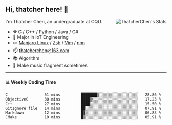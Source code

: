 ## Hi, thatcher here! :wave:

<img align="right" src="https://github-readme-stats.vercel.app/api?username=thatcherchen&title_color=333&text_color=777" alt="ThatcherChen's Stats" >

I'm Thatcher Chen, an undergraduate at CQU.

- :hammer_and_pick:  C / C++ / Python / Java / C# 
- :seedling:  Major in IoT Engineering
- :pencil2: [Manjaro Linux](https://github.com/manjaro) / [Zsh](https://github.com/zsh-users/zsh) / [Vim](https://github.com/vim/vim) / [nnn](https://github.com/jarun/nnn)
- :mailbox: thatcherchen@163.com
- :books: Algorithm
- :musical_keyboard: Make music fragment sometimes

---

#### :bar_chart: Weekly Coding Time

<!--START_SECTION:waka-->

```text
C                51 mins         ███████▒░░░░░░░░░░░░░░░░░   28.86 %
ObjectiveC       30 mins         ████▒░░░░░░░░░░░░░░░░░░░░   17.23 %
C++              27 mins         ████░░░░░░░░░░░░░░░░░░░░░   15.50 %
GitIgnore file   14 mins         ██░░░░░░░░░░░░░░░░░░░░░░░   07.91 %
Markdown         12 mins         █▓░░░░░░░░░░░░░░░░░░░░░░░   06.83 %
CMake            10 mins         █▒░░░░░░░░░░░░░░░░░░░░░░░   05.91 %
```

<!--END_SECTION:waka-->
